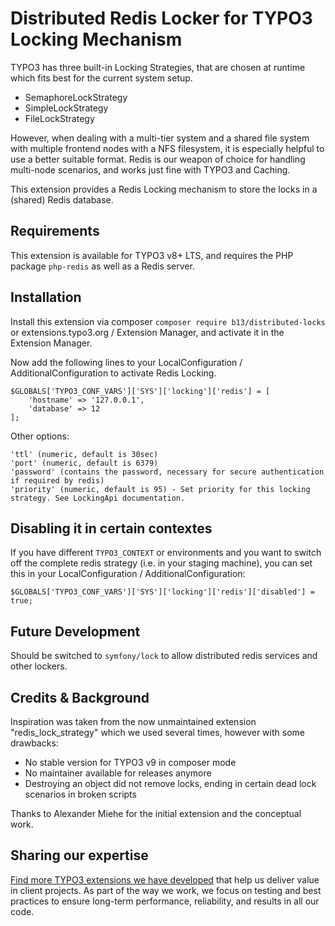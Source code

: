 # Distributed Redis Locker for TYPO3 Locking Mechanism

TYPO3 has three built-in Locking Strategies, that are chosen at runtime which fits best for the current system
setup.

* SemaphoreLockStrategy
* SimpleLockStrategy
* FileLockStrategy

However, when dealing with a multi-tier system and a shared file system with multiple frontend nodes with a NFS
filesystem, it is especially helpful to use a better suitable format. Redis is our weapon of choice for handling
multi-node scenarios, and works just fine with TYPO3 and Caching.

This extension provides a Redis Locking mechanism to store the locks in a (shared) Redis database.

## Requirements

This extension is available for TYPO3 v8+ LTS, and requires the PHP package `php-redis` as well as a Redis server.

## Installation

Install this extension via composer `composer require b13/distributed-locks` or extensions.typo3.org / Extension Manager,
and activate it in the Extension Manager.

Now add the following lines to your LocalConfiguration / AdditionalConfiguration to activate Redis Locking.

    $GLOBALS['TYPO3_CONF_VARS']['SYS']['locking']['redis'] = [
        'hostname' => '127.0.0.1',
        'database' => 12
    ];

Other options:

    'ttl' (numeric, default is 30sec)
    'port' (numeric, default is 6379)
    'password' (contains the password, necessary for secure authentication if required by redis)
    'priority' (numeric, default is 95) - Set priority for this locking strategy. See LockingApi documentation.

## Disabling it in certain contextes

If you have different `TYPO3_CONTEXT` or environments and you want to switch off the complete redis
strategy (i.e. in your staging machine), you can set this in your LocalConfiguration / AdditionalConfiguration:

    $GLOBALS['TYPO3_CONF_VARS']['SYS']['locking']['redis']['disabled'] = true;

## Future Development

Should be switched to `symfony/lock` to allow distributed redis services and other lockers.

## Credits & Background 

Inspiration was taken from the now unmaintained extension "redis_lock_strategy" which we used several times, however
with some drawbacks:

* No stable version for TYPO3 v9 in composer mode
* No maintainer available for releases anymore
* Destroying an object did not remove locks, ending in certain dead lock scenarios in broken scripts

Thanks to Alexander Miehe for the initial extension and the conceptual work.

## Sharing our expertise

[Find more TYPO3 extensions we have developed](https://b13.com/useful-typo3-extensions-from-b13-to-you) that help us deliver value in client projects. As part of the way we work, we focus on testing and best practices to ensure long-term performance, reliability, and results in all our code.